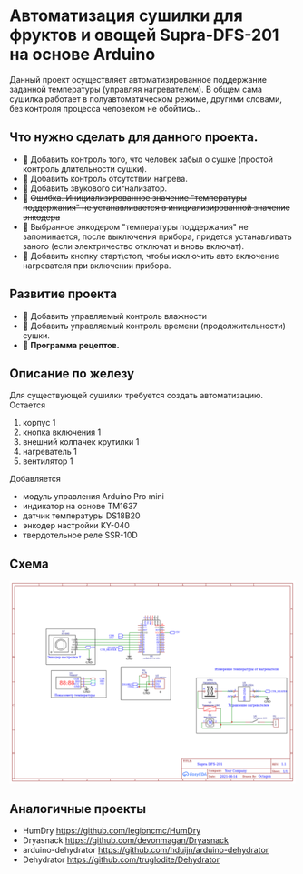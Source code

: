 Автоматизация сушилки для фруктов и овощей Supra-DFS-201 на основе Arduino
==========================================================================

Данный проект осуществляет автоматизированное поддержание заданной температуры (управляя нагревателем). В общем сама сушилка работает в полуавтоматическом режиме, другими словами, без контроля процесса человеком не обойтись..



Что нужно сделать для данного проекта.
--------------------------------------
- :black_square_button: Добавить контроль того, что человек забыл о сушке (простой контроль длительности сушки).
- :black_square_button: Добавить контроль отсутствии нагрева.
- :black_square_button: Добавить звукового сигнализатор.
- :black_square_button: ~~Ошибка. Инициализированное значение "температуры поддержания" не устанавливается в инициализированной значение энкодера~~
- :black_square_button: Выбранное энкодером "температуры поддержания" не запоминается, после выключения прибора, придется устанавливать заного (если электричество отключат и вновь включат).
- :black_square_button: Добавить кнопку старт\стоп, чтобы исключить авто включение нагревателя при включении прибора.

Развитие проекта
----------------
- :black_square_button: Добавить управляемый контроль влажности
- :black_square_button: Добавить управляемый контроль времени (продолжительности) сушки.
- :black_square_button: **Программа рецептов.**




Описание по железу
------------------

Для существующей сушилки требуется создать автоматизацию. 
Остается 
 1. корпус 1
 1. кнопка включения 1
 1. внешний колпачек крутилки 1
 1. нагреватель 1
 1. вентилятор 1
 
 Добавляется
  - модуль управления Arduino Pro mini
  - индикатор на основе TM1637
  - датчик температуры DS18B20
  - энкодер настройки KY-040
  - твердотельное реле SSR-10D
  
  Схема
  -----
  
![Схема](https://raw.githubusercontent.com/Octagon80/fruitsDehydration/main/Schematic1.png  "Схема")


Аналогичные проекты
-------------------
- HumDry https://github.com/legioncmc/HumDry
- Dryasnack https://github.com/devonmagan/Dryasnack
- arduino-dehydrator https://github.com/hduijn/arduino-dehydrator
- Dehydrator https://github.com/truglodite/Dehydrator

